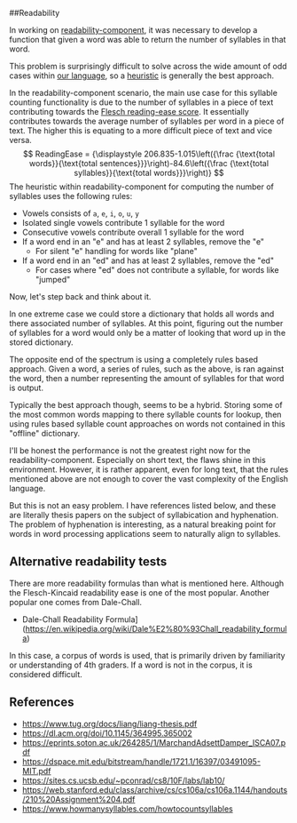 ##Readability

In working on [readability-component](https://github.com/rcasto/readability-component), it was necessary to develop a function that given a word was able to return the number of syllables in that word.

This problem is surprisingly difficult to solve across the wide amount of odd cases within [our language](https://en.wikipedia.org/wiki/English_language), so a [heuristic](https://en.wikipedia.org/wiki/Heuristic_(computer_science)) is generally the best approach.

In the readability-component scenario, the main use case for this syllable counting functionality is due to the number of syllables in a piece of text contributing towards the [Flesch reading-ease score](https://en.wikipedia.org/wiki/Flesch%E2%80%93Kincaid_readability_tests#Flesch_reading_ease). It essentially contributes towards the average number of syllables per word in a piece of text. The higher this is equating to a more difficult piece of text and vice versa.
$$
ReadingEase = {\displaystyle 206.835-1.015\left({\frac {\text{total words}}{\text{total sentences}}}\right)-84.6\left({\frac {\text{total syllables}}{\text{total words}}}\right)}
$$
The heuristic within readability-component for computing the number of syllables uses the following rules:

- Vowels consists of `a`, `e`, `i`, `o`, `u`, `y`
- Isolated single vowels contribute 1 syllable for the word
- Consecutive vowels contribute overall 1 syllable for the word
- If a word end in an "e" and has at least 2 syllables, remove the "e"
  - For silent "e" handling for words like "plane"
- If a word end in an "ed" and has at least 2 syllables, remove the "ed"
  - For cases where "ed" does not contribute a syllable, for words like "jumped"

Now, let's step back and think about it.

In one extreme case we could store a dictionary that holds all words and there associated number of syllables. At this point, figuring out the number of syllables for a word would only be a matter of looking that word up in the stored dictionary.

The opposite end of the spectrum is using a completely rules based approach. Given a word, a series of rules, such as the above, is ran against the word, then a number representing the amount of syllables for that word is output.

Typically the best approach though, seems to be a hybrid. Storing some of the most common words mapping to there syllable counts for lookup, then using rules based syllable count approaches on words not contained in this "offline" dictionary.







I'll be honest the performance is not the greatest right now for the readability-component. Especially on short text, the flaws shine in this environment. However, it is rather apparent, even for long text, that the rules mentioned above are not enough to cover the vast complexity of the English language.

But this is not an easy problem. I have references listed below, and these are literally thesis papers on the subject of syllabication and hyphenation. The problem of hyphenation is interesting, as a natural breaking point for words in word processing applications seem to naturally align to syllables.

## Alternative readability tests

There are more readability formulas than what is mentioned here. Although the Flesch-Kincaid readability ease is one of the most popular. Another popular one comes from Dale-Chall.

- Dale-Chall Readability Formula](https://en.wikipedia.org/wiki/Dale%E2%80%93Chall_readability_formula)

In this case, a corpus of words is used, that is primarily driven by familiarity or understanding of 4th graders. If a word is not in the corpus, it is considered difficult.

## References

- https://www.tug.org/docs/liang/liang-thesis.pdf
- https://dl.acm.org/doi/10.1145/364995.365002
- https://eprints.soton.ac.uk/264285/1/MarchandAdsettDamper_ISCA07.pdf
- https://dspace.mit.edu/bitstream/handle/1721.1/16397/03491095-MIT.pdf
- https://sites.cs.ucsb.edu/~pconrad/cs8/10F/labs/lab10/
- https://web.stanford.edu/class/archive/cs/cs106a/cs106a.1144/handouts/210%20Assignment%204.pdf
- https://www.howmanysyllables.com/howtocountsyllables


